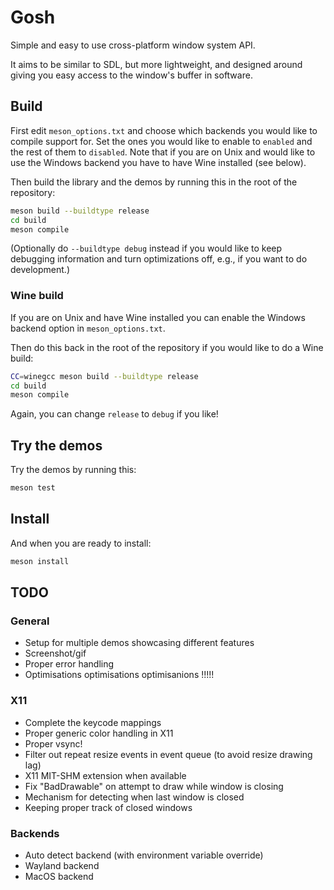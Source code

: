 # Gosh

Simple and easy to use cross-platform window system API.

It aims to be similar to SDL, but more lightweight, and designed around giving you easy access to the window's buffer in software.

## Build

First edit `meson_options.txt` and choose which backends you would like to compile support for.
Set the ones you would like to enable to `enabled` and the rest of them to `disabled`.
Note that if you are on Unix and would like to use the Windows backend you have to have Wine installed (see below).

Then build the library and the demos by running this in the root of the repository:

```bash
meson build --buildtype release
cd build
meson compile
```

(Optionally do `--buildtype debug` instead if you would like to keep debugging information and turn optimizations off, e.g., if you want to do development.)

### Wine build

If you are on Unix and have Wine installed you can enable the Windows backend option in `meson_options.txt`.

Then do this back in the root of the repository if you would like to do a Wine build:

```bash
CC=winegcc meson build --buildtype release
cd build
meson compile
```

Again, you can change `release` to `debug` if you like!

## Try the demos

Try the demos by running this:

```bash
meson test
```

## Install

And when you are ready to install:

```bash
meson install
```

## TODO

### General

- Setup for multiple demos showcasing different features
- Screenshot/gif
- Proper error handling
- Optimisations optimisations optimisanions !!!!!

### X11

- Complete the keycode mappings
- Proper generic color handling in X11
- Proper vsync!
- Filter out repeat resize events in event queue (to avoid resize drawing lag)
- X11 MIT-SHM extension when available
- Fix "BadDrawable" on attempt to draw while window is closing
- Mechanism for detecting when last window is closed
- Keeping proper track of closed windows

### Backends

- Auto detect backend (with environment variable override)
- Wayland backend
- MacOS backend
